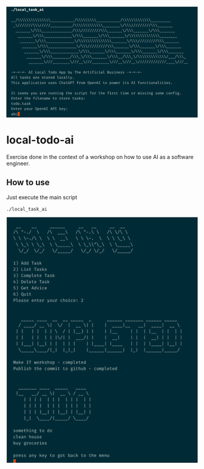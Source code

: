 ![intro image](./assets/image0.png)

# local-todo-ai

Exercise done in the context of a workshop on how to use AI as a software engineer.

## How to use

Just execute the main script 

```
./local_task_ai
```

![menu example](./assets/image1.png)